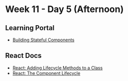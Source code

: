 # Week 11 - Day 5 (Afternoon)

## Learning Portal

* [Building Stateful Components](https://learn.digitalcrafts.com/immersive/lessons/full-stack-frameworks/stateful-components/#learning-objectives)

## React Docs

* [React: Adding Lifecycle Methods to a Class](https://reactjs.org/docs/state-and-lifecycle.html#adding-lifecycle-methods-to-a-class)
* [React: The Component Lifecycle](https://reactjs.org/docs/react-component.html#the-component-lifecycle)
